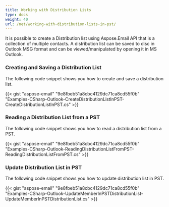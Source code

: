 ```yaml
---
title: Working with Distribution Lists
type: docs
weight: 40
url: /net/working-with-distribution-lists-in-pst/
---
```


It is possible to create a Distribution list using Aspose.Email API that is a collection of multiple contacts. A distribution list can be saved to disc in Outlook MSG format and can be viewed/manipulated by opening it in MS Outlook.
### **Creating and Saving a Distribution List**
The following code snippet shows you how to create and save a distribution list.



{{< gist "aspose-email" "9e8fbeb51a8cbc4129dc71ca8cd55f0b" "Examples-CSharp-Outlook-CreateDistributionListInPST-CreateDistributionListInPST.cs" >}}
### **Reading a Distribution List from a PST**
The following code snippet shows you how to read a distribution list from a PST.



{{< gist "aspose-email" "9e8fbeb51a8cbc4129dc71ca8cd55f0b" "Examples-CSharp-Outlook-ReadingDistributionListFromPST-ReadingDistributionListFromPST.cs" >}}
### **Update Distribution List in PST**
The following code snippet shows you how to update distribution list in PST.



{{< gist "aspose-email" "9e8fbeb51a8cbc4129dc71ca8cd55f0b" "Examples-CSharp-Outlook-UpdateMemberInPSTDistributionList-UpdateMemberInPSTDistributionList.cs" >}}

